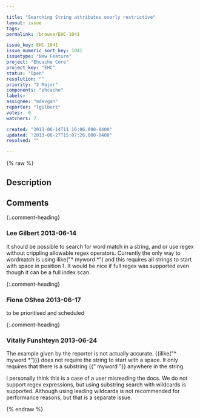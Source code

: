 ```yaml
---

title: "Searching String attributes overly restrictive"
layout: issue
tags: 
permalink: /browse/EHC-1041

issue_key: EHC-1041
issue_numeric_sort_key: 1041
issuetype: "New Feature"
project: "Ehcache Core"
project_key: "EHC"
status: "Open"
resolution: ""
priority: "2 Major"
components: "ehcache"
labels: 
assignee: "mdevgan"
reporter: "lgilbert"
votes:  0
watchers: 7

created: "2013-06-14T11:16:06.000-0400"
updated: "2013-08-27T15:07:26.000-0400"
resolved: ""

---
```




{% raw %}



## Description

<div markdown="1" class="description">



</div>

## Comments


{:.comment-heading}
### **Lee Gilbert** <span class="date">2013-06-14</span>

<div markdown="1" class="comment">

It should be possible to search for word match in a string, and or use regex without crippling allowable regex operators.  Currently the only way to wordmatch is using ilike("\* myword \*") and this requires all strings to start with space in position 1.  It would be nice if full regex was supported even though it can be a full index scan.

</div>


{:.comment-heading}
### **Fiona OShea** <span class="date">2013-06-17</span>

<div markdown="1" class="comment">

to be prioritised and scheduled

</div>


{:.comment-heading}
### **Vitaliy Funshteyn** <span class="date">2013-06-24</span>

<div markdown="1" class="comment">

The example given by the reporter is not actually accurate. \{\{ilike("\* myword \*")\}\} does not require the string to start with a space. It only requires that there is a substring \{\{" myword "\}\} anywhere in the string.

I personally think this is a case of a user misreading the docs. We do not support regex expressions, but using substring search with wildcards is supported. Although using leading wildcards is not recommended for performance reasons, but that is a separate issue.

</div>



{% endraw %}
